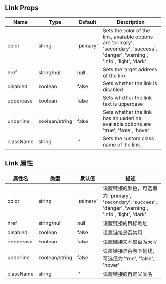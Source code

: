 ## Link Props

| Name      | Type           | Default   | Description                                                                                                                       |
| --------- | -------------- | --------- | --------------------------------------------------------------------------------------------------------------------------------- |
| color     | string         | 'primary' | Sets the color of the link, available options are 'primary', 'secondary', 'success', 'danger', 'warning', 'info', 'light', 'dark' |
| href      | string/null    | null      | Sets the target address of the link                                                                                               |
| disabled  | boolean        | false     | Sets whether the link is disabled                                                                                                 |
| uppercase | boolean        | false     | Sets whether the link text is uppercase                                                                                           |
| underline | boolean/string | false     | Sets whether the link has an underline, available options are 'true', 'false', 'hover'                                            |
| className | string         | ''        | Sets the custom class name of the link                                                                                            |

## Link 属性

| 属性名    | 类型           | 默认值    | 描述                                                                                                     |
| --------- | -------------- | --------- | -------------------------------------------------------------------------------------------------------- |
| color     | string         | 'primary' | 设置链接的颜色，可选值为 'primary', 'secondary', 'success', 'danger', 'warning', 'info', 'light', 'dark' |
| href      | string/null    | null      | 设置链接的目标地址                                                                                       |
| disabled  | boolean        | false     | 设置链接是否禁用                                                                                         |
| uppercase | boolean        | false     | 设置链接文本是否为大写                                                                                   |
| underline | boolean/string | false     | 设置链接是否有下划线，可选值为 'true', 'false', 'hover'                                                  |
| className | string         | ''        | 设置链接的自定义类名                                                                                     |
